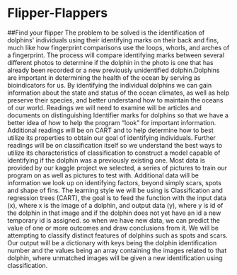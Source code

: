 # Flipper-Flappers
##Find your flipper
The problem to be solved is the identification of dolphins' individuals using their identifying marks on their back and fins, much like how fingerprint comparisons use the loops, whorls, and arches of a fingerprint. The process will compare identifying marks between several different photos to determine if the dolphin in the photo is one that has already been recorded or a new previously unidentified dolphin.Dolphins are important in determining the health of the ocean by serving as bioindicators for us. By identifying the individual dolphins we can gain information about the state and status of the ocean climates, as well as help preserve their species, and better understand how to maintain the oceans of our world. Readings we will need to examine will be articles and documents on distinguishing Identifier marks for dolphins so that we have a better idea of how to help the program “look” for important information. Additional readings will be on CART and to help determine how to best utilize its properties to obtain our goal of identifying individuals. Further readings will be on classification itself so we understand the best ways to utilize its characteristics of classification to construct a model capable of identifying if the dolphin was a previously existing one. Most data is provided by our kaggle project we selected, a series of pictures to train our program on as well as pictures to test with. Additional data will be information we look up on identifying factors, beyond simply scars, spots and shape of fins. The learning style we will be using is Classification and regression trees (CART), the goal is to feed the function with the input data (x), where x is the image of a dolphin, and output data (y), where y is id of the dolphin in that image and if the dolphin does not yet have an id a new temporary id is assigned. so when we have new data, we can predict the value of one or more outcomes and draw conclusions from it. We will be attempting to classify distinct features of dolphins such as spots and scars. Our output will be a dictionary with keys being the dolphin identification number and the values being an array containing the images related to that dolphin, where unmatched images will be given a new identification using classification.
